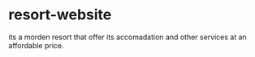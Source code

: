 # resort-website
its a morden resort that offer its accomadation and other services at an affordable price.
